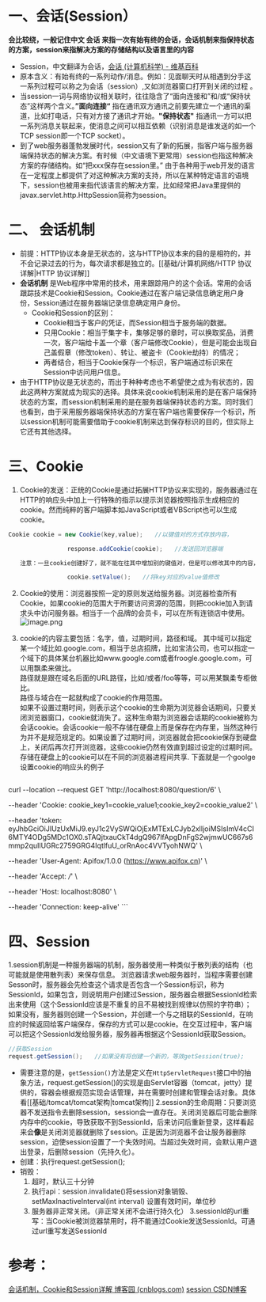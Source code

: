 # 一、会话(Session）
**会比较绕，一般记住中文 会话 来指一次有始有终的会话，会话机制来指保持状态的方案，session来指解决方案的存储结构以及语言里的内容**
- Session，中文翻译为会话，[会话 (计算机科学) - 维基百科](https://zh.wikipedia.org/wiki/%E4%BC%9A%E8%AF%9D_(%E8%AE%A1%E7%AE%97%E6%9C%BA%E7%A7%91%E5%AD%A6))
- 原本含义：有始有终的一系列动作/消息。例如：见面聊天时从相遇到分手这一系列过程可以称之为会话（session）,又如浏览器窗口打开到关闭的过程 。
- 当session一词与网络协议相关联时，往往隐含了“面向连接和”和/或“保持状态”这样两个含义。**”面向连接“** 指在通讯双方通讯之前要先建立一个通讯的渠道，比如打电话，只有对方接了通讯才开始。**"保持状态"** 指通讯一方可以把一系列消息关联起来，使消息之间可以相互依赖（识别消息是谁发送的如一个TCP session即一个TCP socket）。
- 到了web服务器蓬勃发展时代，session又有了新的拓展，指客户端与服务器端保持状态的解决方案。有时候（中文语境下更常用）session也指这种解决方案的存储结构。如“把xxx保存在session里。”  由于各种用于web开发的语言在一定程度上都提供了对这种解决方案的支持，所以在某种特定语言的语境下，session也被用来指代该语言的解决方案，比如经常把Java里提供的javax.servlet.http.HttpSession简称为session。
# 二、 会话机制
- 前提：HTTP协议本身是无状态的，这与HTTP协议本来的目的是相符的，并不会记录过去的行为，每次请求都是独立的。[[基础/计算机网络/HTTP 协议详解|HTTP 协议详解]]
- **会话机制** 是Web程序中常用的技术，用来跟踪用户的这个会话。常用的会话跟踪技术是Cookie和Session。Cookie通过在客户端记录信息确定用户身份，Session通过在服务器端记录信息确定用户身份。
	- Cookie和Session的区别：
		- Cookie相当于客户的凭证，而Session相当于服务端的数据。
		- 只用Cookie：相当于集字卡，集够足够的章时，可以换取奖品，消费一次，客户端给卡盖一个章（客户端修改Cookie），但是可能会出现自己盖假章（修改token）、转让、被盗卡（Cookie劫持）的情况；
		- 两者结合，相当于Cookie保存一个标识，客户端通过标识来在Session中访问用户信息。
- 由于HTTP协议是无状态的，而出于种种考虑也不希望使之成为有状态的，因此这两种方案就成为现实的选择。具体来说cookie机制采用的是在客户端保持状态的方案，而session机制采用的是在服务器端保持状态的方案。同时我们也看到，由于采用服务器端保持状态的方案在客户端也需要保存一个标识，所以session机制可能需要借助于cookie机制来达到保存标识的目的，但实际上它还有其他选择。
# 三、Cookie
1. Cookie的发送：正统的Cookie是通过拓展HTTP协议来实现的，服务器通过在HTTP的响应头中加上一行特殊的指示以提示浏览器按照指示生成相应的cookie。然而纯粹的客户端脚本如JavaScript或者VBScript也可以生成cookie。
```java
Cookie cookie = new Cookie(key,value);　　//以键值对的方式存放内容，

　　　　　　　　　　response.addCookie(cookie);　　//发送回浏览器端

　　注意：一旦cookie创建好了，就不能在往其中增加别的键值对，但是可以修改其中的内容，

　　　　　　　　　　cookie.setValue();　　//将key对应的value值修改
```
2. Cookie的使用：浏览器按照一定的原则发送给服务器。浏览器检查所有Cookie，如果cookie的范围大于所要访问资源的范围，则把cookie加入到请求头中访问服务器。相当于一个品牌的会员卡，可以在所有连锁店中使用。
![image.png](https://cdn.jsdelivr.net/gh/mydy930657303/djcPicture/202307060904609.png)

3. cookie的内容主要包括：名字，值，过期时间，路径和域。
	其中域可以指定某一个域比如.google.com，相当于总店招牌，比如宝洁公司，也可以指定一个域下的具体某台机器比如www.google.com或者froogle.google.com，可以用飘柔来做比。  
	路径就是跟在域名后面的URL路径，比如/或者/foo等等，可以用某飘柔专柜做比。  
	路径与域合在一起就构成了cookie的作用范围。  
	如果不设置过期时间，则表示这个cookie的生命期为浏览器会话期间，只要关闭浏览器窗口，cookie就消失了。这种生命期为浏览器会话期的cookie被称为会话cookie。会话cookie一般不存储在硬盘上而是保存在内存里，当然这种行为并不是规范规定的。如果设置了过期时间，浏览器就会把cookie保存到硬盘上，关闭后再次打开浏览器，这些cookie仍然有效直到超过设定的过期时间。存储在硬盘上的cookie可以在不同的浏览器进程间共享.
	下面就是一个goolge设置cookie的响应头的例子
	```java
curl --location --request GET 'http://localhost:8080/question/6' \

--header 'Cookie: cookie_key1=cookie_value1;cookie_key2=cookie_value2' \

--header 'token: eyJhbGciOiJIUzUxMiJ9.eyJ1c2VySWQiOjExMTExLCJyb2xlIjoiMSIsImV4cCI6MTY4ODg5MDc1OX0.sTAQjtxauCkT4dgQ967lfApgDnFgS2wjmwUC667s6mmp2quIlUGRc2759GRG4IqtlfuU_orRnAoc4VVTyohNWQ' \

--header 'User-Agent: Apifox/1.0.0 (https://www.apifox.cn)' \

--header 'Accept: */*' \

--header 'Host: localhost:8080' \

--header 'Connection: keep-alive'
    ```
# 四、Session
1.session机制是一种服务器端的机制，服务器使用一种类似于散列表的结构（也可能就是使用散列表）来保存信息。
浏览器请求web服务器时，当程序需要创建Sesson时，服务器会先检查这个请求是否包含一个Session标识，称为SessionId，如果包含，则说明用户创建过Session，服务器会根据SessionId检索出来使用（这个SessionId应该是不重复的且不易被找到规律以仿照的字符串）；如果没有，服务器则创建一个Session，并创建一个与之相联的SessionId，在响应的时候返回给客户端保存，保存的方式可以是cookie。在交互过程中，客户端可以把这个SessionId发给服务器，服务器再根据这个SessionId获取Session。
```java
//获取Session
request.getSession();　　//如果没有将创建一个新的，等效getSession(true);
```
- 需要注意的是，`getSession()`方法是定义在`HttpServletRequest`接口中的抽象方法，request.getSession()的实现是由Servlet容器（tomcat，jetty）提供的，容器会根据规范实现会话管理，并在需要时创建和管理会话对象。具体看[[基础/tomcat/tomcat架构|tomcat架构]]
2.session的生命周期：只要浏览器不发送指令去删除session，session会一直存在。关闭浏览器后可能会删除内存中的cookie，导致获取不到SessionId，后来访问后重新登录，这样看起来会**像**是关闭浏览器就删除了session。正是因为浏览器不会让服务器删除session，迫使session设置了一个失效时间。当超过失效时间，会默认用户退出登录，后删除session（先持久化）。
- 创建：执行request.getSession();
- 销毁：
	1. 超时，默认三十分钟
	2. 执行api：session.invalidate()将session对象销毁、setMaxInactiveInterval(int interval) 设置有效时间，单位秒
	3. 服务器非正常关闭。（非正常关闭不会进行持久化）
3.sessionId的url重写：当Cookie被浏览器禁用时，将不能通过Cookie发送SessionId。可通过url重写发送SessionId

# 参考：
[会话机制，Cookie和Session详解 博客园 (cnblogs.com)](https://www.cnblogs.com/whgk/p/6422391.html)
[session CSDN博客](https://blog.csdn.net/keda8997110/article/details/16922815)
